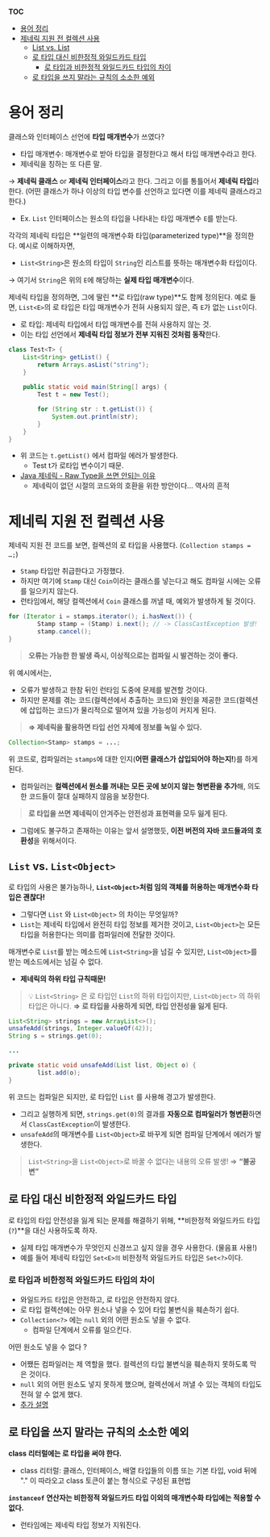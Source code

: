 **TOC**
- [용어 정리](#용어-정리)
- [제네릭 지원 전 컬렉션 사용](#제네릭-지원-전-컬렉션-사용)
  - [List vs. List](#list-vs-list)
  - [로 타입 대신 비한정적 와일드카드 타입](#로-타입-대신-비한정적-와일드카드-타입)
    - [로 타입과 비한정적 와일드카드 타입의 차이](#로-타입과-비한정적-와일드카드-타입의-차이)
  - [로 타입을 쓰지 말라는 규칙의 소소한 예외](#로-타입을-쓰지-말라는-규칙의-소소한-예외)

# 용어 정리
클래스와 인터페이스 선언에 **타입 매개변수**가 쓰였다?
- 타입 매개변수: 매개변수로 받아 타입을 결정한다고 해서 타입 매개변수라고 한다.
- 제네릭을 칭하는 또 다른 말.

→ **제네릭 클래스** or **제네릭 인터페이스**라고 한다. 그리고 이를 통틀어서 **제네릭 타입**라 한다. (어떤 클래스가 하나 이상의 타입 변수를 선언하고 있다면 이를 제네릭 클래스라고 한다.)
- Ex. `List` 인터페이스는 원소의 타입을 나타내는 타입 매개변수 `E`를 받는다.

각각의 제네릭 타입은 **일련의 매개변수화 타입(parameterized type)**을 정의한다. 예시로 이해하자면,
- `List<String>`은 원소의 타입이 `String`인 리스트를 뜻하는 매개변수화 타입이다.

→ 여기서 `String`은 위의 `E`에 해당하는 **실제 타입 매개변수**이다.

제네릭 타입을 정의하면, 그에 딸린 **로 타입(raw type)**도 함께 정의된다. 예로 들면, `List<E>`의 로 타입은 타입 매개변수가 전혀 사용되지 않은, 즉 `E`가 없는 `List`이다.
- 로 타입: 제네릭 타입에서 타입 매개변수를 전혀 사용하지 않는 것.
- 이는 타입 선언에서 **제네릭 타입 정보가 전부 지워진 것처럼 동작**한다.

```java
class Test<T> {
    List<String> getList() {
        return Arrays.asList("string");
    }
    
    public static void main(String[] args) {
        Test t = new Test();

        for (String str : t.getList()) {
            System.out.println(str);
        }
    }
}
```
- 위 코드는 `t.getList()` 에서 컴파일 에러가 발생한다.
  - Test t가 로타입 변수이기 때문.
- [Java 제네릭 - Raw Type을 쓰면 안되는 이유](http://happinessoncode.com/2018/02/08/java-generic-raw-type/)  
  - 제네릭이 없던 시절의 코드와의 호환을 위한 방안이다… 역사의 흔적

# 제네릭 지원 전 컬렉션 사용
제네릭 지원 전 코드를 보면, 컬렉션의 로 타입을 사용했다. (`Collection stamps = …;`) 
- `Stamp` 타입만 취급한다고 가정했다.
- 하지만 여기에 `Stamp` 대신 `Coin`이라는 클래스를 넣는다고 해도 컴파일 시에는 오류를 일으키지 않는다.
- 런타임에서, 해당 컬렉션에서 `Coin` 클래스를 꺼낼 때, 예외가 발생하게 될 것이다.

```java
for (Iterator i = stamps.iterator(); i.hasNext()) {
		Stamp stamp = (Stamp) i.next(); // -> ClassCastException 발생!
		stamp.cancel();
}
```

> **오류는 가능한 한 발생 즉시, 이상적으로는 컴파일 시 발견하는 것이 좋다.**

위 예시에서는, 
- 오류가 발생하고 한참 뒤인 런타임 도중에 문제를 발견할 것이다.
- 하지만 문제를 겪는 코드(컬렉션에서 추출하는 코드)와 원인을 제공한 코드(컬렉션에 삽입하는 코드)가 물리적으로 떨어져 있을 가능성이 커지게 된다.

> **⇒ 제네릭을 활용하면 타입 선언 자체에 정보를 녹일 수 있다.**

```java
Collection<Stamp> stamps = ...;
```

위 코드로, 컴파일러는 `stamps`에 대한 인지(**어떤 클래스가 삽입되어야 하는지!**)를 하게 된다.
- 컴파일러는 **컬렉션에서 원소를 꺼내는 모든 곳에 보이지 않는 형변환을 추가**해, 의도한 코드들이 절대 실패하지 않음을 보장한다.

> **로 타입을 쓰면 제네릭이 안겨주는 안전성과 표현력을 모두 잃게 된다.**
- 그럼에도 불구하고 존재하는 이유는 앞서 설명했듯, **이전 버전의 자바 코드들과의 호환성**을 위해서이다.

## `List` vs. `List<Object>`
로 타입의 사용은 불가능하나, **`List<Object>`처럼 임의 객체를 허용하는 매개변수화 타입은 괜찮다!**
- 그렇다면 `List` 와 `List<Object>` 의 차이는 무엇일까?
- `List`는 제네릭 타입에서 완전히 타입 정보를 제거한 것이고, 
`List<Object>`는 모든 타입을 허용한다는 의미를 컴파일러에 전달한 것이다.

매개변수로 `List`를 받는 메소드에 `List<String>`을 넘길 수 있지만, `List<Object>`를 받는 메소드에서는 넘길 수 없다.
- **제네릭의 하위 타입 규칙때문!**

> 💡 `List<String>` 은 로 타입인 `List`의 하위 타입이지만, `List<Object>` 의 하위 타입은 아니다.
**⇒ 로 타입을 사용하게 되면, 타입 안전성을 잃게 된다.**

```java
List<String> strings = new ArrayList<>();
unsafeAdd(strings, Integer.valueOf(42));
String s = strings.get(0);

...

private static void unsafeAdd(List list, Object o) {
		list.add(o);
}
```

위 코드는 컴파일은 되지만, 로 타입인 `List` 를 사용해 경고가 발생한다.
- 그리고 실행하게 되면, `strings.get(0)`의 결과를 **자동으로 컴파일러가 형변환**하면서 `ClassCastException`이 발생한다.
- `unsafeAdd`의 매개변수를 `List<Object>`로 바꾸게 되면 컴파일 단계에서 에러가 발생한다.

> `List<String>`을 `List<Object>`로 바꿀 수 없다는 내용의 오류 발생! ⇒ **“불공변”**

## 로 타입 대신 비한정적 와일드카드 타입
로 타입의 타입 안전성을 잃게 되는 문제를 해결하기 위해, **비한정적 와일드카드 타입(`?`)**을 대신 사용하도록 하자.
- 실제 타입 매개변수가 무엇인지 신경쓰고 싶지 않을 경우 사용한다. (물음표 사용!)
- 예를 들어 제네릭 타입인 `Set<E>의` 비한정적 와일드카드 타입은 `Set<?>`이다.

### 로 타입과 비한정적 와일드카드 타입의 차이
- 와일드카드 타입은 안전하고, 로 타입은 안전하지 않다.
- 로 타입 컬렉션에는 아무 원소나 넣을 수 있어 타입 불변식을 훼손하기 쉽다.
- `Collection<?>` 에는 `null` 외의 어떤 원소도 넣을 수 없다.
  - 컴파일 단계에서 오류를 일으킨다.

어떤 원소도 넣을 수 없다 ?
- 어쨌든 컴파일러는 제 역할을 했다. 컬렉션의 타입 불변식을 훼손하지 못하도록 막은 것이다.
- `null` 외의 어떤 원소도 넣지 못하게 했으며, 컬렉션에서 꺼낼 수 있는 객체의 타입도 전혀 알 수 없게 했다.
- [추가 설명](https://snoop-study.tistory.com/113)

## 로 타입을 쓰지 말라는 규칙의 소소한 예외
**class 리터럴에는 로 타입을 써야 한다.**
- class 리터럴: 클래스, 인터페이스, 배열 타입들의 이름 또는 기본 타입, void 뒤에 "." 이 따라오고 class 토큰이 붙는 형식으로 구성된 표현법

**`instanceof` 연산자는 비한정적 와일드카드 타입 이외의 매개변수화 타입에는 적용할 수 없다.**
- 런타임에는 제네릭 타입 정보가 지워진다.
